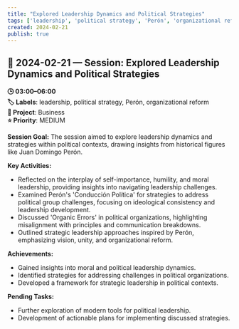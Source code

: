 ```yaml
---
title: "Explored Leadership Dynamics and Political Strategies"
tags: ['leadership', 'political strategy', 'Perón', 'organizational reform']
created: 2024-02-21
publish: true
---
```


## 📅 2024-02-21 — Session: Explored Leadership Dynamics and Political Strategies

**🕒 03:00–06:00**  
**🏷️ Labels**: leadership, political strategy, Perón, organizational reform  
**📂 Project**: Business  
**⭐ Priority**: MEDIUM  


**Session Goal:** The session aimed to explore leadership dynamics and strategies within political contexts, drawing insights from historical figures like Juan Domingo Perón.

**Key Activities:**
- Reflected on the interplay of self-importance, humility, and moral leadership, providing insights into navigating leadership challenges.
- Examined Perón's 'Conducción Política' for strategies to address political group challenges, focusing on ideological consistency and leadership development.
- Discussed 'Organic Errors' in political organizations, highlighting misalignment with principles and communication breakdowns.
- Outlined strategic leadership approaches inspired by Perón, emphasizing vision, unity, and organizational reform.

**Achievements:**
- Gained insights into moral and political leadership dynamics.
- Identified strategies for addressing challenges in political organizations.
- Developed a framework for strategic leadership in political contexts.

**Pending Tasks:**
- Further exploration of modern tools for political leadership.
- Development of actionable plans for implementing discussed strategies.
